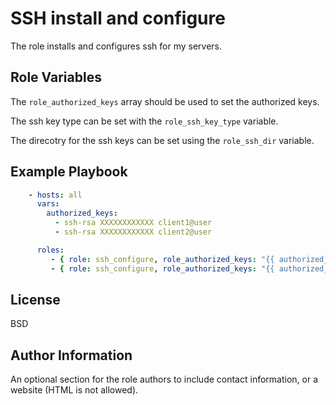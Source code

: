 SSH install and configure
=========

The role installs and configures ssh for my servers.

Role Variables
--------------

The ```role_authorized_keys``` array should be used to set the authorized keys.

The ssh key type can be set with the ```role_ssh_key_type``` variable.

The direcotry for the ssh keys can be set using the ```role_ssh_dir``` variable.

Example Playbook
----------------

```yaml
    - hosts: all
      vars:
        authorized_keys:
          - ssh-rsa XXXXXXXXXXXX client1@user
          - ssh-rsa XXXXXXXXXXXX client2@user

      roles:
         - { role: ssh_configure, role_authorized_keys: "{{ authorized_keys }}" }
         - { role: ssh_configure, role_authorized_keys: "{{ authorized_keys }}", role_ssh_key_type: ed25519, role_ssh_dir: $HOME/.ssh }
```

License
-------

BSD

Author Information
------------------

An optional section for the role authors to include contact information, or a website (HTML is not allowed).
